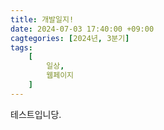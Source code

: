 ```yaml
---
title: 개발일지!
date: 2024-07-03 17:40:00 +09:00
cagtegories: [2024년, 3분기]
tags:
    [
        일상,
        웹페이지
    ]
---
```


테스트입니당.
